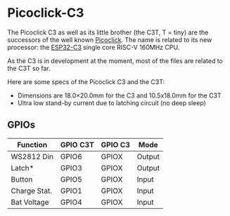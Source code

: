 # Picoclick-C3

The Picoclick C3 as well as its little brother (the C3T, T = tiny) are the successors of the well known [Picoclick](https://github.com/makermoekoe/Picoclick). The name is related to its new processor: the [ESP32-C3](https://www.espressif.com/sites/default/files/documentation/esp32-c3_datasheet_en.pdf) single core RISC-V 160MHz CPU.

As the C3 is in development at the moment, most of the files are related to the C3T so far.

Here are some specs of the Picoclick C3 and the C3T:
- Dimensions are 18.0×20.0mm for the C3 and 10.5x18.0mm for the C3T
- Ultra low stand-by current due to latching circuit (no deep sleep)

## GPIOs


Function | GPIO C3T | GPIO C3 | Mode
-------- | -------- | -------- | --------
WS2812 Din | GPIO6 | GPIOX | Output
Latch* | GPIO3 | GPIOX | Output
Button | GPIO5 | GPIOX | Input
Charge Stat. | GPIO1  | GPIOX | Input
Bat Voltage | GPIO4 | GPIOX | Input
